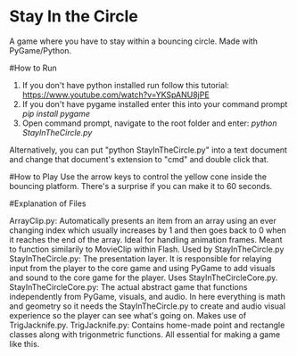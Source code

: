 # Stay In the Circle
A game where you have to stay within a bouncing circle. Made with PyGame/Python.

#How to Run
1. If you don't have python installed run follow this tutorial: https://www.youtube.com/watch?v=YKSpANU8jPE
2. If you don't have pygame installed enter this into your command prompt 
<i>pip install pygame</i>
3. Open command prompt, navigate to the root folder and enter:
<i>python StayInTheCircle.py</i>

Alternatively, you can put "python StayInTheCircle.py" into a text document and change that document's extension to "cmd" and double click that.

#How to Play
Use the arrow keys to control the yellow cone inside the bouncing platform. There's a surprise if you can make it to 60 seconds. 

#Explanation of Files

ArrayClip.py: Automatically presents an item from an array using an ever changing index which usually increases by 1 and then goes back to 0 when it reaches the end of the array. Ideal for handling animation frames. Meant to function similarily to MovieClip within Flash. Used by StayInTheCircle.py
StayInTheCircle.py: The presentation layer. It is responsible for relaying input from the player to the core game and using PyGame to add visuals and sound to the core game for the player. Uses StayInTheCircleCore.py.
StayInTheCircleCore.py: The actual abstract game that functions independently from PyGame, visuals, and audio. In here everything is math and geometry so it needs the StayInTheCircle.py to create and audio visual experience so the player can see what's going on. Makes use of TrigJacknife.py.
TrigJacknife.py: Contains home-made point and rectangle classes along with trigonmetric functions. All essential for making a game like this.
